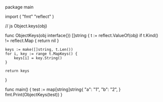 package main

import (
	"fmt"
	"reflect"
)

// js Object.keys(obj)

func ObjectKeys(obj interface{}) []string {
	t := reflect.ValueOf(obj)
	if t.Kind() != reflect.Map {
		return nil
	}

	keys := make([]string, t.Len())
	for i, key := range t.MapKeys() {
		keys[i] = key.String()
	}

	return keys
}

func main() {
	test := map[string]string{
		"a": "1",
		"b": "2",
	}
	fmt.Print(ObjectKeys(test))
}
